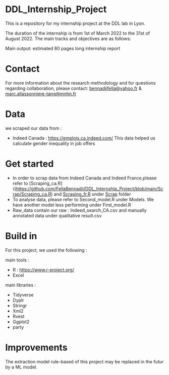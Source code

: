 # DDL_Internship_Project
This is a repository for my internship project at the DDL lab in Lyon.

The duration of the internship is from 1st of March 2022 to the 31st of August 2022. 
The main tracks and objectives are as follows:

Main output: estimated 80 pages long internship report

# Contact
For more information about the research methodology and for questions regarding collaboration, please contact: bennadjifella@yahoo.fr & marc.allassonniere-tang@mnhn.fr

# Data
we scraped our data from :

- Indeed Canada : https://emplois.ca.indeed.com/
This data helped us calculate gender inequality in job offers

# Get started 
- In order to scrap data from Indeed Canada and Indeed France,please refer to [Scraping_ca.R]((https://github.com/FellaBennadji/DDL_Internship_Project/blob/main/Scrap/Scraping_ca.R) and [Scraping_fr.R](https://github.com/FellaBennadji/DDL_Internship_Project/blob/main/Scrap/Scraping_fr.R) under [Scrap](https://github.com/FellaBennadji/DDL_Internship_Project/tree/main/Scrap) folder
- To analyse data, please refer to Second_model.R under Models. We have another model less performing under First_model.R 
- Raw_data contain our raw : Indeed_search_CA.csv and manually annotated data under qualitative result.csv

# Build in 
For this project, we used the following :

main tools :
- R : https://www.r-project.org/
- Excel

main libraries :
- Tidyverse
- Dyplr
- Stringr
- Xml2
- Rvest
- Ggplot2
- party

# Improvements
The extraction model rule-based of this project may be replaced in the futur by a ML model.
